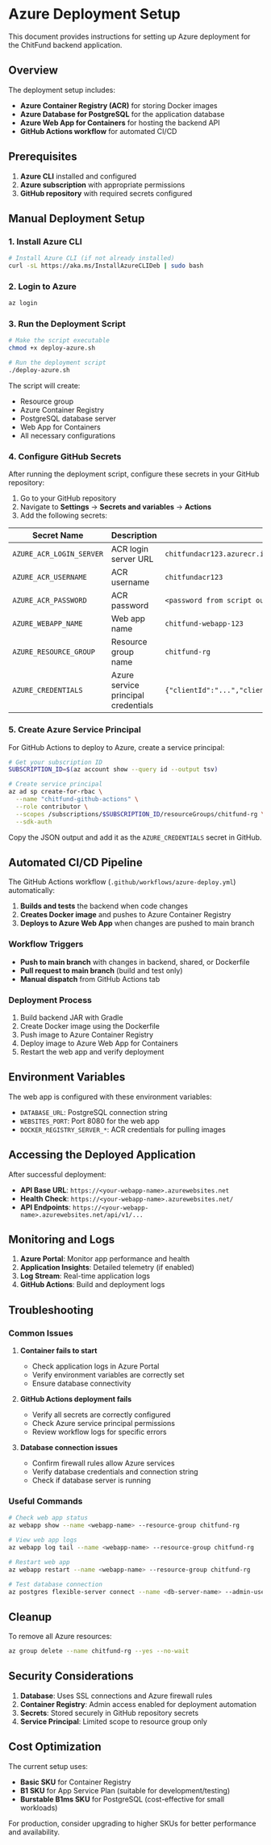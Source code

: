 # Azure Deployment Setup

This document provides instructions for setting up Azure deployment for the ChitFund backend application.

## Overview

The deployment setup includes:
- **Azure Container Registry (ACR)** for storing Docker images
- **Azure Database for PostgreSQL** for the application database
- **Azure Web App for Containers** for hosting the backend API
- **GitHub Actions workflow** for automated CI/CD

## Prerequisites

1. **Azure CLI** installed and configured
2. **Azure subscription** with appropriate permissions
3. **GitHub repository** with required secrets configured

## Manual Deployment Setup

### 1. Install Azure CLI

```bash
# Install Azure CLI (if not already installed)
curl -sL https://aka.ms/InstallAzureCLIDeb | sudo bash
```

### 2. Login to Azure

```bash
az login
```

### 3. Run the Deployment Script

```bash
# Make the script executable
chmod +x deploy-azure.sh

# Run the deployment script
./deploy-azure.sh
```

The script will create:
- Resource group
- Azure Container Registry
- PostgreSQL database server
- Web App for Containers
- All necessary configurations

### 4. Configure GitHub Secrets

After running the deployment script, configure these secrets in your GitHub repository:

1. Go to your GitHub repository
2. Navigate to **Settings** → **Secrets and variables** → **Actions**
3. Add the following secrets:

| Secret Name | Description | Example Value |
|-------------|-------------|---------------|
| `AZURE_ACR_LOGIN_SERVER` | ACR login server URL | `chitfundacr123.azurecr.io` |
| `AZURE_ACR_USERNAME` | ACR username | `chitfundacr123` |
| `AZURE_ACR_PASSWORD` | ACR password | `<password from script output>` |
| `AZURE_WEBAPP_NAME` | Web app name | `chitfund-webapp-123` |
| `AZURE_RESOURCE_GROUP` | Resource group name | `chitfund-rg` |
| `AZURE_CREDENTIALS` | Azure service principal credentials | `{"clientId":"...","clientSecret":"...","subscriptionId":"...","tenantId":"..."}` |

### 5. Create Azure Service Principal

For GitHub Actions to deploy to Azure, create a service principal:

```bash
# Get your subscription ID
SUBSCRIPTION_ID=$(az account show --query id --output tsv)

# Create service principal
az ad sp create-for-rbac \
  --name "chitfund-github-actions" \
  --role contributor \
  --scopes /subscriptions/$SUBSCRIPTION_ID/resourceGroups/chitfund-rg \
  --sdk-auth
```

Copy the JSON output and add it as the `AZURE_CREDENTIALS` secret in GitHub.

## Automated CI/CD Pipeline

The GitHub Actions workflow (`.github/workflows/azure-deploy.yml`) automatically:

1. **Builds and tests** the backend when code changes
2. **Creates Docker image** and pushes to Azure Container Registry
3. **Deploys to Azure Web App** when changes are pushed to main branch

### Workflow Triggers

- **Push to main branch** with changes in backend, shared, or Dockerfile
- **Pull request to main branch** (build and test only)
- **Manual dispatch** from GitHub Actions tab

### Deployment Process

1. Build backend JAR with Gradle
2. Create Docker image using the Dockerfile
3. Push image to Azure Container Registry
4. Deploy image to Azure Web App for Containers
5. Restart the web app and verify deployment

## Environment Variables

The web app is configured with these environment variables:

- `DATABASE_URL`: PostgreSQL connection string
- `WEBSITES_PORT`: Port 8080 for the web app
- `DOCKER_REGISTRY_SERVER_*`: ACR credentials for pulling images

## Accessing the Deployed Application

After successful deployment:

- **API Base URL**: `https://<your-webapp-name>.azurewebsites.net`
- **Health Check**: `https://<your-webapp-name>.azurewebsites.net/`
- **API Endpoints**: `https://<your-webapp-name>.azurewebsites.net/api/v1/...`

## Monitoring and Logs

1. **Azure Portal**: Monitor app performance and health
2. **Application Insights**: Detailed telemetry (if enabled)
3. **Log Stream**: Real-time application logs
4. **GitHub Actions**: Build and deployment logs

## Troubleshooting

### Common Issues

1. **Container fails to start**
   - Check application logs in Azure Portal
   - Verify environment variables are correctly set
   - Ensure database connectivity

2. **GitHub Actions deployment fails**
   - Verify all secrets are correctly configured
   - Check Azure service principal permissions
   - Review workflow logs for specific errors

3. **Database connection issues**
   - Confirm firewall rules allow Azure services
   - Verify database credentials and connection string
   - Check if database server is running

### Useful Commands

```bash
# Check web app status
az webapp show --name <webapp-name> --resource-group chitfund-rg

# View web app logs
az webapp log tail --name <webapp-name> --resource-group chitfund-rg

# Restart web app
az webapp restart --name <webapp-name> --resource-group chitfund-rg

# Test database connection
az postgres flexible-server connect --name <db-server-name> --admin-user chitfundadmin
```

## Cleanup

To remove all Azure resources:

```bash
az group delete --name chitfund-rg --yes --no-wait
```

## Security Considerations

1. **Database**: Uses SSL connections and Azure firewall rules
2. **Container Registry**: Admin access enabled for deployment automation
3. **Secrets**: Stored securely in GitHub repository secrets
4. **Service Principal**: Limited scope to resource group only

## Cost Optimization

The current setup uses:
- **Basic SKU** for Container Registry
- **B1 SKU** for App Service Plan (suitable for development/testing)
- **Burstable B1ms SKU** for PostgreSQL (cost-effective for small workloads)

For production, consider upgrading to higher SKUs for better performance and availability.